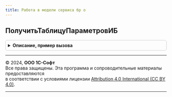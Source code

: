 ```yaml
---
title: Работа в модели сервиса бр о
---
```



## ПолучитьТаблицуПараметровИБ
<details style="margin: 1em 0; padding: 0.5em; border: 1px solid #ccc; border-radius: 6px;">

<summary style="font-weight: bold; cursor: pointer;">Описание, пример вызова</summary>

```bsl

// Формирует список параметров ИБ.
//
// Параметры:
// ТаблицаПараметров - ТаблицаЗначений - таблица описания параметров.
// Описание состав колонок - см. РаботаВМоделиСервиса.ПолучитьТаблицуПараметровИБ()
//
Процедура ПолучитьТаблицуПараметровИБ(Знач ТаблицаПараметров) Экспорт
```

Пример вызова
```bsl
РаботаВМоделиСервисаБРО.ПолучитьТаблицуПараметровИБ(ТаблицаПараметров) 
```
</details>

---

© 2024, **ООО 1С-Софт**  
Все права защищены. Эта программа и сопроводительные материалы предоставляются  
в соответствии с условиями лицензии [Attribution 4.0 International (CC BY 4.0)](https://creativecommons.org/licenses/by/4.0/legalcode).

---
